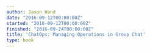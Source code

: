 ```yaml
---
author: Jason Hand
date: "2016-09-12T00:00:00Z"
started: "2016-09-12T00:00:00Z"
finished: "2016-09-24T00:00:00Z"
title: 'ChatOps: Managing Operations in Group Chat'
type: book
---
```

